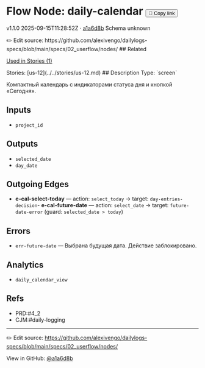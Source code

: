 
# Flow Node: daily-calendar <button class="copy-link" aria-label="Copy page link" onclick="window.spechubCopyLink && window.spechubCopyLink()">🔗 Copy link</button>

<p class="badges">
  <span class="badge version">v1.1.0</span>
  <span class="badge build">2025-09-15T11:28:52Z · <a href="https://github.com/alexivengo/dailylogs-specs/commits/main" target="_blank" rel="noopener" class="sha">a1a6d8b</a></span>
  <span class="badge schema unknown">Schema unknown</span>
</p>
✏️ Edit source: https://github.com/alexivengo/dailylogs-specs/blob/main/specs/02_userflow/nodes/
## Related
<p>
  <span class="chip">
    <a href="../stories/index.md#?flow=daily-calendar">Used in Stories (1)</a>
  </span>
</p>
Stories:
<span class="chip">[us-12](../../stories/us-12.md)</span>
## Description
Type: `screen`

Компактный календарь с индикаторами статуса дня и кнопкой «Сегодня».

## Inputs
- `project_id`

## Outputs
- `selected_date`
- `day_date`

## Outgoing Edges
- **e-cal-select-today** — action: `select_today` → target: `day-entries-decision`- **e-cal-future-date** — action: `select_date` → target: `future-date-error` (guard: `selected_date > today`)
## Errors
- `err-future-date` — Выбрана будущая дата. Действие заблокировано.

## Analytics
- `daily_calendar_view`

## Refs
- PRD:#4_2
- CJM:#daily-logging

---
✏️ Edit source: https://github.com/alexivengo/dailylogs-specs/blob/main/specs/02_userflow/nodes/

<p class="page-meta">
  View in GitHub: <a href="https://github.com/alexivengo/dailylogs-specs/commit/a1a6d8b" target="_blank" rel="noopener">@a1a6d8b</a></p>